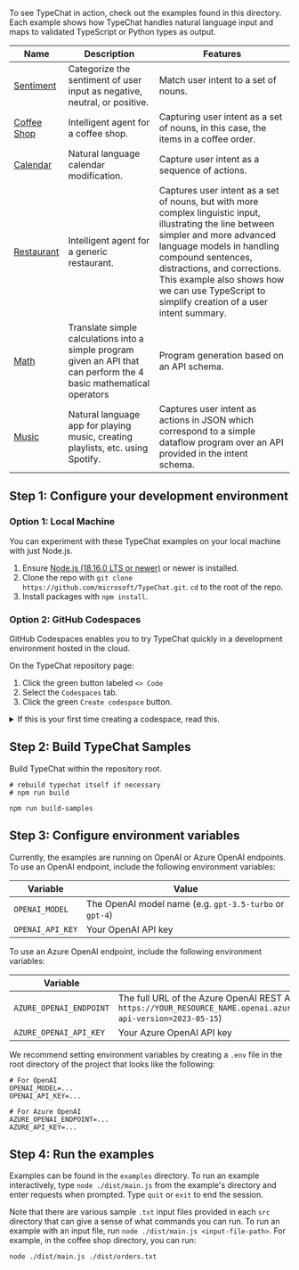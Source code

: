 
To see TypeChat in action, check out the examples found in this directory. Each example shows how TypeChat handles natural language input and maps to validated TypeScript or Python types as output.


| Name | Description | Features |
| ---- | ----------- | -------- |
| [Sentiment](https://github.com/microsoft/TypeChat/tree/main/examples/sentiment) | Categorize the sentiment of user input as negative, neutral, or positive. | Match user intent to a set of nouns. | 
| [Coffee Shop](https://github.com/microsoft/TypeChat/tree/main/examples/coffeeShop) | Intelligent agent for a coffee shop. | Capturing user intent as a set of nouns, in this case, the items in a coffee order. |
| [Calendar](https://github.com/microsoft/TypeChat/tree/main/examples/calendar) | Natural language calendar modification. | Capture user intent as a sequence of actions. | 
| [Restaurant](https://github.com/microsoft/TypeChat/tree/main/examples/restaurant) | Intelligent agent for a generic restaurant. | Captures user intent as a set of nouns, but with more complex linguistic input, illustrating the line between simpler and more advanced language models in handling compound sentences, distractions, and corrections. This example also shows how we can use TypeScript to simplify creation of a user intent summary. |
| [Math](https://github.com/microsoft/TypeChat/tree/main/examples/math) | Translate simple calculations into a simple program given an API that can perform the 4 basic mathematical operators | Program generation based on an API schema. |
| [Music](https://github.com/microsoft/TypeChat/tree/main/examples/music) | Natural language app for playing music, creating playlists, etc. using Spotify. | Captures user intent as actions in JSON which correspond to a simple dataflow program over an API provided in the intent schema. |

## Step 1: Configure your development environment

### Option 1: Local Machine

You can experiment with these TypeChat examples on your local machine with just Node.js.

1. Ensure [Node.js (18.16.0 LTS or newer)](https://nodejs.org/en) or newer is installed.
2. Clone the repo with `git clone https://github.com/microsoft/TypeChat.git`. `cd` to the root of the repo.
3. Install packages with `npm install`.

### Option 2: GitHub Codespaces

GitHub Codespaces enables you to try TypeChat quickly in a development environment hosted in the cloud.

On the TypeChat repository page:

1. Click the green button labeled `<> Code`
2. Select the `Codespaces` tab.
3. Click the green `Create codespace` button.

<details>
<summary>If this is your first time creating a codespace, read this.</summary>

If this is your first time creating a codespace on this repository, GitHub will take a moment to create a dev container image for your session.
Once the image has been created, the browser will load Visual Studio Code in a developer environment automatically configured with the necessary prerequisites, TypeChat cloned, and packages installed.

Remember that you are running in the cloud, so all changes you make to the source tree must be committed and pushed before destroying the codespace. GitHub accounts are usually configured to automatically delete codespaces that have been inactive for 30 days.

For more information, see the [GitHub Codespaces Overview](https://docs.github.com/en/codespaces/overview)
</details>

## Step 2: Build TypeChat Samples

Build TypeChat within the repository root.

```
# rebuild typechat itself if necessary
# npm run build

npm run build-samples
```

## Step 3: Configure environment variables

Currently, the examples are running on OpenAI or Azure OpenAI endpoints.
To use an OpenAI endpoint, include the following environment variables:

| Variable | Value |
|----------|-------|
| `OPENAI_MODEL`| The OpenAI model name (e.g. `gpt-3.5-turbo` or `gpt-4`) |
| `OPENAI_API_KEY` | Your OpenAI API key |

To use an Azure OpenAI endpoint, include the following environment variables:

| Variable | Value |
|----------|-------|
| `AZURE_OPENAI_ENDPOINT` | The full URL of the Azure OpenAI REST API (e.g. `https://YOUR_RESOURCE_NAME.openai.azure.com/openai/deployments/YOUR_DEPLOYMENT_NAME/chat/completions?api-version=2023-05-15`) |
| `AZURE_OPENAI_API_KEY` | Your Azure OpenAI API key |

We recommend setting environment variables by creating a `.env` file in the root directory of the project that looks like the following:

```
# For OpenAI
OPENAI_MODEL=...
OPENAI_API_KEY=...

# For Azure OpenAI
AZURE_OPENAI_ENDPOINT=...
AZURE_API_KEY=...
```

## Step 4: Run the examples

Examples can be found in the `examples` directory.
To run an example interactively, type `node ./dist/main.js` from the example's directory and enter requests when prompted.
Type `quit` or `exit` to end the session.

Note that there are various sample `.txt` input files provided in each `src` directory that can give a sense of what commands you can run.
To run an example with an input file, run `node ./dist/main.js <input-file-path>`.
For example, in the coffee shop directory, you can run:

```
node ./dist/main.js ./dist/orders.txt
```

<!-- TODO: Discuss ts-node etc. -->
